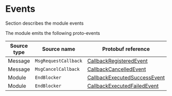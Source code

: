# Events

Section describes the module events

The module emits the following proto-events

| Source type | Source name          | Protobuf  reference                                                                  |
| ----------- | -------------------- |--------------------------------------------------------------------------------------|
| Message     | `MsgRequestCallback` | [CallbackRegisteredEvent](../../../proto/osmosis/callback/v1beta1/events.proto#L11)       |
| Message     | `MsgCancelCallback`  | [CallbackCancelledEvent](../../../proto/osmosis/callback/v1beta1/events.proto#L25)        |
| Module      | `EndBlocker`         | [CallbackExecutedSuccessEvent](../../../proto/osmosis/callback/v1beta1/events.proto#L39)  |
| Module      | `EndBlocker`         | [CallbackExecutedFailedEvent](../../../proto/osmosis/callback/v1beta1/events.proto#L53)   |
